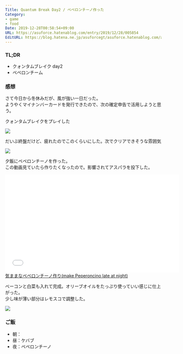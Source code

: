 ```yaml
---
Title: Quantum Break Day2 / ペペロンチーノ作った
Category:
- game
- food
Date: 2019-12-28T00:58:54+09:00
URL: https://asuforce.hatenablog.com/entry/2019/12/28/005854
EditURL: https://blog.hatena.ne.jp/asuforcegt/asuforce.hatenablog.com/atom/entry/26006613489800744
---
```


### TL;DR

- クォンタムブレイク day2
-  ペペロンチーム

###  感想

さて今日から冬休みだが、風が強い一日だった。  
ようやくマイナンバーカードを発行できたので、次の確定申告で活用しようと思う。

クォンタムブレイクをプレイした

<span itemtype="http://schema.org/Photograph" itemscope="itemscope"><img class="magnifiable" src="https://lh3.googleusercontent.com/-8Xt4VjVD1xw/XgYnsNvtP_I/AAAAAAABD0Q/Bm0CUW_66ssf3F6c049WgL1-HRo6Mj2WACE0YBhgL/s1200/20191227220328_1.jpg" itemprop="image"></span>

だいぶ終盤だけど、疲れたのでこのくらいにした。次でクリアできそうな雰囲気

<span itemtype="http://schema.org/Photograph" itemscope="itemscope"><img class="magnifiable" src="https://lh3.googleusercontent.com/-ucIXHbLnYFk/XgYnstbfeEI/AAAAAAABD0Q/PNUFILe9olI5Aoxe7_DKfowTuUc05gd3QCE0YBhgL/s1200/20191228004347_1.jpg" itemprop="image"></span>

夕飯にペペロンチーノを作った。  
この動画見ていたら作りたくなったので。影響されてアスパラを投下した。

<iframe width="560" height="315" frameborder="0" allowfullscreen="" src="//www.youtube.com/embed/Y9AUvXEKYys"></iframe><br><a href="https://youtube.com/watch?v=Y9AUvXEKYys">気ままなペペロンチーノ作り(make Peperoncino late at night)</a>

ベーコンと白菜も入れて完成。オリーブオイルをたっぷり使っていい感じに仕上がった。  
少し味が薄い部分はレモスコで調整した。

<span itemtype="http://schema.org/Photograph" itemscope="itemscope"><img class="magnifiable" src="https://lh3.googleusercontent.com/-rRIjuo1vxvI/XgYebxKeDFI/AAAAAAABD0Q/k3Wkd-jenb8d9AC80koWYSlQQjWDo8WZACE0YBhgL/s1200/IMG_0456.HEIC" itemprop="image"></span>


### ご飯

- 朝：
- 昼：ケバブ
- 夜：ペペロンチーノ

